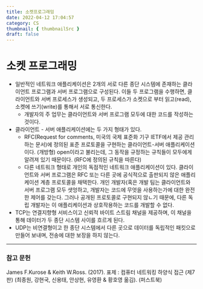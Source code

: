 ```yaml
---
title: 소켓프로그래밍
date: 2022-04-12 17:04:57
category: CS
thumbnail: { thumbnailSrc }
draft: false
---
```


# 소켓 프로그래밍

- 일반적인 네트워크 애플리케이션은 2개의 서로 다른 종단 시스템에 존재하는 클라이언트 프로그램과 서버 프로그램으로 구성된다. 이들 두 프로그램을 수행하면, 클라이언트와 서버 프로세스가 생성되고, 두 프로세스가 소켓으로 부터 읽고(read), 소켓에 쓰기(write)를 통해서 서로 통신한다.
  - 개발자의 주 업무는 클라이언트와 서버 프로그램 모두에 대한 코드를 작성하는 것이다.
- 클라이언트 - 서버 애플리케이션에는 두 가지 형태가 있다.
  - RFC(Request for comments, 미국의 국제 표준화 기구 IETF에서 제공 관리하는 문서)에 정의된 표준 프로토콜을 구현하는 클라이언트-서버 애플리케이션이다. (개방형) open이라고 불리는데, 그 동작을 규정하는 규칙들이 모두에게 알려져 있기 때문이다. (RFC에 정의된 규칙을 따른다)
  - 다른 네트워크 형태로 개인의 독점적인 네트워크 애플리케이션이 있다. 클라이언트와 서버 프로그램은 RFC 또는 다른 곳에 공식적으로 출판되지 않은 애플리케이션 계층 프로토콜을 채택한다. 개인 개발자(혹은 개발 팀는 클라이언트와 서버 프로그램 모두 샛엉하고, 개발자는 코드에 무엇을 사용하는가에 대한 완전한 제어를 갖는다. 그러나 공개된 프로토콜로 구현되지 않ㄴ기 때문에, 다른 독립 개발자는 이 애플리케이션과 상호작용하는 코드를 개발할 수 없다.
- TCP는 연결지향형 서비스이고 신뢰적 바이트 스트림 채널을 제공하며, 이 채널을 통해 데이터가 두 종단 시스템 사이를 흐르게 된다.
- UDP는 비연결형이고 한 종단 시스템에서 다른 곳으로 데이터를 독립적인 패킷으로 만들어 보내며, 전송에 대한 보장을 하지 않는다.

---

### 참고 문헌

James F.Kurose & Keith W.Ross. (2017). 표제 : 컴퓨터 네트워킹 하양식 접근 (제7판) (최종원, 강현국, 신용태, 안상현, 유영환 & 황호영 옮김). (퍼스트북)
